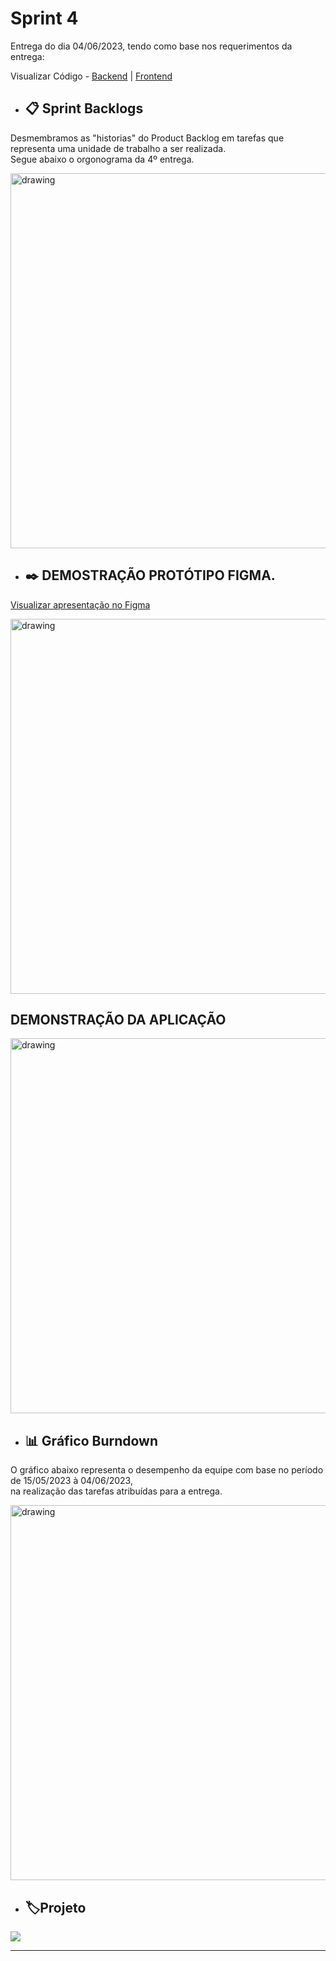 # Sprint 4

Entrega do dia 04/06/2023, tendo como base nos requerimentos da entrega:

Visualizar Código - <a href=''>Backend</a> | <a href=''>Frontend</a>

- ## 📋 Sprint Backlogs

Desmembramos as "historias" do Product Backlog em tarefas que representa uma unidade de trabalho a ser realizada.<br/>Segue abaixo o orgonograma da 4º entrega.  <br/>

<img src="https://github.com/Sarah781/API-6-SeeTax/assets/111800315/107d1a0f-66b5-42bc-9dde-1ffc885e7e25"   alt="drawing" width=600>

- ## ✒️ DEMOSTRAÇÃO PROTÓTIPO FIGMA.

<a href='https://www.figma.com/proto/2iz4Cag4lDaoAkmWGajaoD/SeeTax?type=design&node-id=357-178&scaling=min-zoom&page-id=0%3A1&starting-point-node-id=357%3A178'>Visualizar apresentação no Figma </a> <br/>

<img src="https://github.com/Sarah781/API-6-SeeTax/assets/111800315/017b0a13-ee70-4d68-9de9-26ca30e3fd2f"   alt="drawing" width=600> <br/>

## DEMONSTRAÇÃO DA APLICAÇÃO

<img src=""   alt="drawing" width=600>

<br />

- ## 📊 Gráfico Burndown

O gráfico abaixo representa o desempenho da equipe com base no período de 15/05/2023 à 04/06/2023,<br/> na realização das tarefas atribuídas para a entrega.

<img src="https://github.com/Sarah781/API-6-SeeTax/assets/111800315/7f2c8971-8362-455d-8fc0-3f48507f6275"   alt="drawing" width=600>

- ## 🏷️Projeto 

[![](https://img.shields.io/badge/GitHub%20Sprint%204%20Version-100000?style=for-the-badge&logo=github&logoColor=white)]()

<hr>
